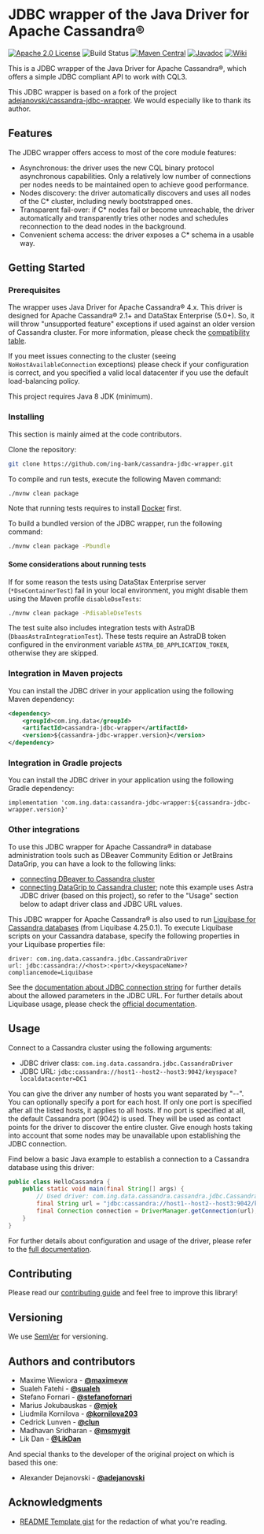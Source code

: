 # JDBC wrapper of the Java Driver for Apache Cassandra®

[![Apache 2.0 License](https://img.shields.io/badge/license-Apache%202.0-blue.svg)](https://www.apache.org/licenses/LICENSE-2.0.txt)
![Build Status](https://img.shields.io/github/actions/workflow/status/ing-bank/cassandra-jdbc-wrapper/ci-workflow.yml)
[![Maven Central](https://img.shields.io/maven-central/v/com.ing.data/cassandra-jdbc-wrapper)](https://search.maven.org/search?q=g:com.ing.data%20AND%20cassandra-jdbc-wrapper)
[![Javadoc](https://javadoc.io/badge2/com.ing.data/cassandra-jdbc-wrapper/javadoc.svg)](https://javadoc.io/doc/com.ing.data/cassandra-jdbc-wrapper)
[![Wiki](https://img.shields.io/badge/wiki-documentation-black?logo=github)](https://github.com/ing-bank/cassandra-jdbc-wrapper/wiki)

This is a JDBC wrapper of the Java Driver for Apache Cassandra®, which offers a simple JDBC compliant API to work with 
CQL3.

This JDBC wrapper is based on a fork of the project
[adejanovski/cassandra-jdbc-wrapper](https://github.com/adejanovski/cassandra-jdbc-wrapper/). We would especially like 
to thank its author.

## Features

The JDBC wrapper offers access to most of the core module features:
  - Asynchronous: the driver uses the new CQL binary protocol asynchronous capabilities. Only a relatively low number 
  of connections per nodes needs to be maintained open to achieve good performance.
  - Nodes discovery: the driver automatically discovers and uses all nodes of the C* cluster, including newly 
  bootstrapped ones.
  - Transparent fail-over: if C* nodes fail or become unreachable, the driver automatically and transparently tries 
  other nodes and schedules reconnection to the dead nodes in the background.
  - Convenient schema access: the driver exposes a C* schema in a usable way.

## Getting Started

### Prerequisites

The wrapper uses Java Driver for Apache Cassandra® 4.x. This driver is designed for Apache 
Cassandra® 2.1+ and DataStax Enterprise (5.0+). So, it will throw "unsupported feature" exceptions if used against an 
older version of Cassandra cluster. For more information, please check the 
[compatibility table](https://github.com/ing-bank/cassandra-jdbc-wrapper/wiki/Compatibility).

If you meet issues connecting to the cluster (seeing `NoHostAvailableConnection` exceptions) please check if your
configuration is correct, and you specified a valid local datacenter if you use the default load-balancing policy.

This project requires Java 8 JDK (minimum).

### Installing

This section is mainly aimed at the code contributors.

Clone the repository:
```bash
git clone https://github.com/ing-bank/cassandra-jdbc-wrapper.git
```

To compile and run tests, execute the following Maven command:
```bash
./mvnw clean package
```
Note that running tests requires to install [Docker](https://docs.docker.com/get-docker/) first.

To build a bundled version of the JDBC wrapper, run the following command:
```bash
./mvnw clean package -Pbundle
```

#### Some considerations about running tests

If for some reason the tests using DataStax Enterprise server (`*DseContainerTest`) fail in your local environment, you 
might disable them using the Maven profile `disableDseTests`: 
```bash
./mvnw clean package -PdisableDseTests
```

The test suite also includes integration tests with AstraDB (`DbaasAstraIntegrationTest`). These tests require an
AstraDB token configured in the environment variable `ASTRA_DB_APPLICATION_TOKEN`, otherwise they are skipped.
    
### Integration in Maven projects

You can install the JDBC driver in your application using the following Maven dependency:

```xml
<dependency>
    <groupId>com.ing.data</groupId>
    <artifactId>cassandra-jdbc-wrapper</artifactId>
    <version>${cassandra-jdbc-wrapper.version}</version>
</dependency>
```

### Integration in Gradle projects

You can install the JDBC driver in your application using the following Gradle dependency:

```
implementation 'com.ing.data:cassandra-jdbc-wrapper:${cassandra-jdbc-wrapper.version}'
```

### Other integrations

To use this JDBC wrapper for Apache Cassandra® in database administration tools such as DBeaver Community Edition or 
JetBrains DataGrip, you can have a look to the following links:
* [connecting DBeaver to Cassandra cluster](https://stackoverflow.com/a/77100652/13292108)
* [connecting DataGrip to Cassandra cluster](https://awesome-astra.github.io/docs/pages/data/explore/datagrip/); note 
  this example uses Astra JDBC driver (based on this project), so refer to the "Usage" section below to adapt driver
  class and JDBC URL values.

This JDBC wrapper for Apache Cassandra® is also used to run 
[Liquibase for Cassandra databases](https://github.com/liquibase/liquibase-cassandra) (from Liquibase 4.25.0.1). 
To execute Liquibase scripts on your Cassandra database, specify the following properties in your Liquibase properties 
file:
```
driver: com.ing.data.cassandra.jdbc.CassandraDriver
url: jdbc:cassandra://<host>:<port>/<keyspaceName>?compliancemode=Liquibase
```
See the [documentation about JDBC connection string](https://github.com/ing-bank/cassandra-jdbc-wrapper/wiki/JDBC-driver-and-connection-string) 
for further details about the allowed parameters in the JDBC URL. 
For further details about Liquibase usage, please check the
[official documentation](https://contribute.liquibase.com/extensions-integrations/directory/database-tutorials/cassandra/apache-cassandra/).

## Usage

Connect to a Cassandra cluster using the following arguments:
* JDBC driver class: `com.ing.data.cassandra.jdbc.CassandraDriver`
* JDBC URL: `jdbc:cassandra://host1--host2--host3:9042/keyspace?localdatacenter=DC1` 

You can give the driver any number of hosts you want separated by "--". You can optionally specify a port for each host.
If only one port is specified after all the listed hosts, it applies to all hosts. If no port is specified at all, the
default Cassandra port (9042) is used.
They will be used as contact points for the driver to discover the entire cluster.
Give enough hosts taking into account that some nodes may be unavailable upon establishing the JDBC connection.

Find below a basic Java example to establish a connection to a Cassandra database using this driver:
```java
public class HelloCassandra {
    public static void main(final String[] args) {
        // Used driver: com.ing.data.cassandra.cassandra.jdbc.CassandraDriver
        final String url = "jdbc:cassandra://host1--host2--host3:9042/keyspace?localdatacenter=DC1";
        final Connection connection = DriverManager.getConnection(url);
    }
}
```

For further details about configuration and usage of the driver, please refer to the 
[full documentation](https://github.com/ing-bank/cassandra-jdbc-wrapper/wiki/Documentation).

## Contributing

Please read our [contributing guide](https://github.com/ing-bank/cassandra-jdbc-wrapper/blob/master/CONTRIBUTING.md) 
and feel free to improve this library!

## Versioning

We use [SemVer](http://semver.org/) for versioning.

## Authors and contributors

* Maxime Wiewiora - **[@maximevw](https://github.com/maximevw)** 
* Sualeh Fatehi - **[@sualeh](https://github.com/sualeh)**
* Stefano Fornari - **[@stefanofornari](https://github.com/stefanofornari)**
* Marius Jokubauskas - **[@mjok](https://github.com/mjok)**
* Liudmila Kornilova - **[@kornilova203](https://github.com/kornilova203)**
* Cedrick Lunven - **[@clun](https://github.com/clun)**
* Madhavan Sridharan - **[@msmygit](https://github.com/msmygit)**
* Lik Dan - **[@LikDan](https://github.com/LikDan)**

And special thanks to the developer of the original project on which is based this one:
* Alexander Dejanovski - **[@adejanovski](https://github.com/adejanovski)**

## Acknowledgments

* [README Template gist](https://gist.github.com/PurpleBooth/84b3d7d6669f77d5a53801a258ed269a) for the redaction of 
what you're reading.
